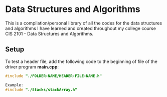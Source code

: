 # Data Structures and Algorithms
This is a compilation/personal library of all the codes for the data structures and algorithms I have learned and created throughout my college course CIS 2101 - Data Structures and Algorithms.

## Setup
To test a header file, add the following code to the beginning of file of the driver program **main.cpp**:
```c
#include "./FOLDER-NAME/HEADER-FILE-NAME.h"

Example:
#include "./Stacks/stackArray.h"
```

